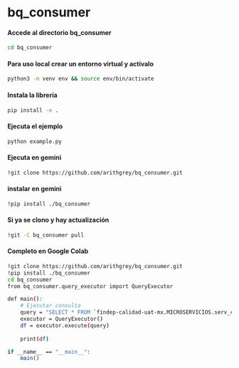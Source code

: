 # bq_consumer

#### Accede al directorio bq_consumer

```bash
cd bq_consumer 
```

#### Para uso local crear un entorno virtual y activalo 

```bash
python3 -m venv env && source env/bin/activate
```

#### Instala la librería 
```bash
pip install -e .
```

#### Ejecuta el ejemplo 

```bash
python example.py
```

#### Ejecuta en gemini

```bash
!git clone https://github.com/arithgrey/bq_consumer.git
```

#### instalar en gemini 

```bash
!pip install ./bq_consumer
```

#### Si ya se clono y hay actualización 

```bash
!git -C bq_consumer pull
```



#### Completo en Google Colab

```bash
!git clone https://github.com/arithgrey/bq_consumer.git
!pip install ./bq_consumer
cd bq_consumer 
from bq_consumer.query_executor import QueryExecutor

def main():
    # Ejecutar consulta
    query = "SELECT * FROM `findep-calidad-uat-mx.MICROSERVICIOS.serv_caja_unica_acceso_cajas`"
    executor = QueryExecutor()
    df = executor.execute(query)
    
    print(df)

if __name__ == "__main__":
    main()
```
